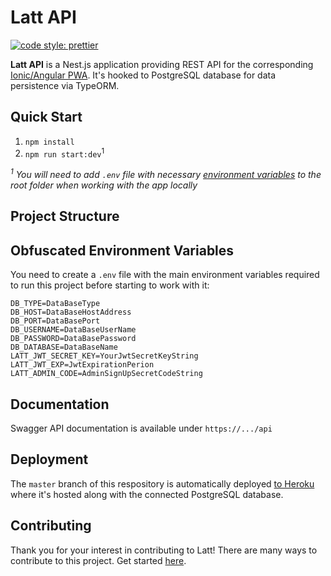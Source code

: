 # Latt API

[![code style: prettier](https://img.shields.io/badge/code_style-prettier-ff69b4.svg?style=flat-square)](https://github.com/prettier/prettier)

**Latt API** is a Nest.js application providing REST API for the corresponding [Ionic/Angular PWA](https://latt.to). It's hooked to PostgreSQL database for data persistence via TypeORM.

## Quick Start

1. `npm install`
1. `npm run start:dev`<sup>1</sup>

_<sup>1</sup> You will need to add `.env` file with necessary [environment variables](#obfuscated-environment-variables) to the root folder when working with the app locally_

## Project Structure

## Obfuscated Environment Variables

You need to create a `.env` file with the main environment variables required to run this project before starting to work with it:

```
DB_TYPE=DataBaseType
DB_HOST=DataBaseHostAddress
DB_PORT=DataBasePort
DB_USERNAME=DataBaseUserName
DB_PASSWORD=DataBasePassword
DB_DATABASE=DataBaseName
LATT_JWT_SECRET_KEY=YourJwtSecretKeyString
LATT_JWT_EXP=JwtExpirationPerion
LATT_ADMIN_CODE=AdminSignUpSecretCodeString
```

## Documentation

Swagger API documentation is available under `https://.../api`

## Deployment

The `master` branch of this respository is automatically deployed [to Heroku](https://latt-api.herokuapp.com/) where it's hosted along with the connected PostgreSQL database.

## Contributing

Thank you for your interest in contributing to Latt! There are many ways to contribute to this project. Get started [here](https://github.com/latt-dev/latt-api/blob/master/.github/CONTRIBUTING.md).
